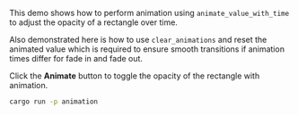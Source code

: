 This demo shows how to perform animation using `animate_value_with_time` to adjust the opacity of a rectangle over time.

Also demonstrated here is how to use `clear_animations` and reset the animated value which is required to ensure smooth transitions if animation times differ for fade in and fade out.

Click the **Animate** button to toggle the opacity of the rectangle with animation.

```sh
cargo run -p animation
```
